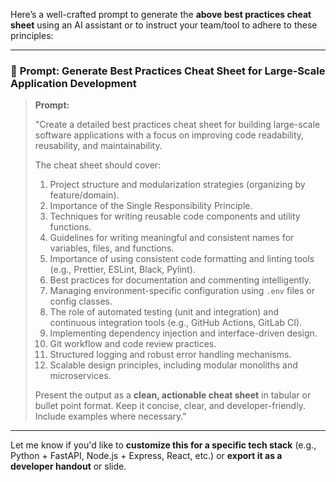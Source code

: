 Here’s a well-crafted prompt to generate the **above best practices cheat sheet** using an AI assistant or to instruct your team/tool to adhere to these principles:

---

### 🧠 **Prompt: Generate Best Practices Cheat Sheet for Large-Scale Application Development**

> **Prompt:**
>
> "Create a detailed best practices cheat sheet for building large-scale software applications with a focus on improving code readability, reusability, and maintainability.
>
> The cheat sheet should cover:
>
> 1. Project structure and modularization strategies (organizing by feature/domain).
> 2. Importance of the Single Responsibility Principle.
> 3. Techniques for writing reusable code components and utility functions.
> 4. Guidelines for writing meaningful and consistent names for variables, files, and functions.
> 5. Importance of using consistent code formatting and linting tools (e.g., Prettier, ESLint, Black, Pylint).
> 6. Best practices for documentation and commenting intelligently.
> 7. Managing environment-specific configuration using `.env` files or config classes.
> 8. The role of automated testing (unit and integration) and continuous integration tools (e.g., GitHub Actions, GitLab CI).
> 9. Implementing dependency injection and interface-driven design.
> 10. Git workflow and code review practices.
> 11. Structured logging and robust error handling mechanisms.
> 12. Scalable design principles, including modular monoliths and microservices.
>
> Present the output as a **clean, actionable cheat sheet** in tabular or bullet point format. Keep it concise, clear, and developer-friendly. Include examples where necessary."

---

Let me know if you'd like to **customize this for a specific tech stack** (e.g., Python + FastAPI, Node.js + Express, React, etc.) or **export it as a developer handout** or slide.
